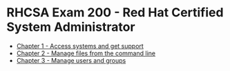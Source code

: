 # RHCSA Exam 200 - Red Hat Certified System Administrator
- [Chapter 1 - Access systems and get support](./chapter-01/chapter-01-access-system-and-get-support.md)
- [Chapter 2 - Manage files from the command line](./chapter-02/chapter-02-manage-files-from-the-command-line.md)
- [Chapter 3 - Manage users and groups](./chapter-03/chapter-03-manage-local-users-and-groups.md)

